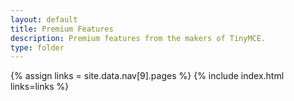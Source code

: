 ```yaml
---
layout: default
title: Premium Features
description: Premium features from the makers of TinyMCE.
type: folder
---
```


{% assign links = site.data.nav[9].pages %}
{% include index.html links=links %}
